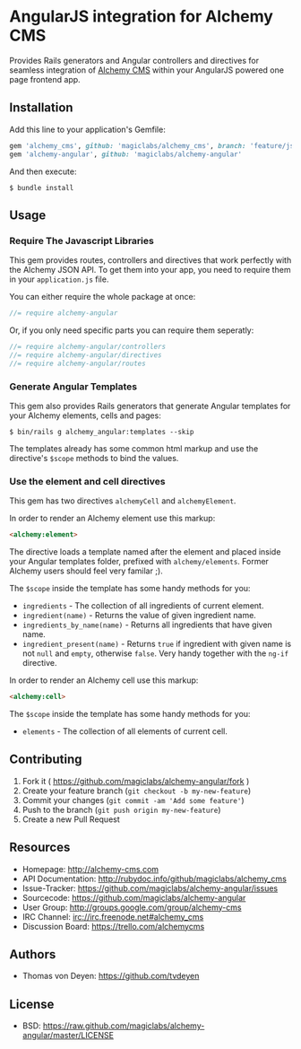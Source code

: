 # AngularJS integration for Alchemy CMS

Provides Rails generators and Angular controllers and directives for seamless integration of [Alchemy CMS](http://alchemy-cms.com) within your AngularJS powered one page frontend app.

## Installation

Add this line to your application's Gemfile:

```ruby
gem 'alchemy_cms', github: 'magiclabs/alchemy_cms', branch: 'feature/json-api-changes'
gem 'alchemy-angular', github: 'magiclabs/alchemy-angular'
```

And then execute:

```shell
$ bundle install
```

## Usage

### Require The Javascript Libraries

This gem provides routes, controllers and directives that work perfectly with the Alchemy JSON API. To get them into your app, you need to require them in your `application.js` file.

You can either require the whole package at once:

```javascript
//= require alchemy-angular
```

Or, if you only need specific parts you can require them seperatly:

```javascript
//= require alchemy-angular/controllers
//= require alchemy-angular/directives
//= require alchemy-angular/routes
```

### Generate Angular Templates

This gem also provides Rails generators that generate Angular templates for your Alchemy elements, cells and pages:

```shell
$ bin/rails g alchemy_angular:templates --skip
```

The templates already has some common html markup and use the directive's `$scope` methods to bind the values.

### Use the element and cell directives

This gem has two directives `alchemyCell` and `alchemyElement`.

In order to render an Alchemy element use this markup:

```html
<alchemy:element>
```

The directive loads a template named after the element and placed inside your
Angular templates folder, prefixed with `alchemy/elements`. Former Alchemy users should feel
very familar ;).

The `$scope` inside the template has some handy methods for you:

* `ingredients` - The collection of all ingredients of current element.
* `ingredient(name)` - Returns the value of given ingredient name.
* `ingredients_by_name(name)` - Returns all ingredients that have given name.
* `ingredient_present(name)` - Returns `true` if ingredient with given name is not `null` and `empty`, otherwise `false`. Very handy together with the `ng-if` directive.

In order to render an Alchemy cell use this markup:

```html
<alchemy:cell>
```

The `$scope` inside the template has some handy methods for you:

* `elements` - The collection of all elements of current cell.

## Contributing

1. Fork it ( https://github.com/magiclabs/alchemy-angular/fork )
2. Create your feature branch (`git checkout -b my-new-feature`)
3. Commit your changes (`git commit -am 'Add some feature'`)
4. Push to the branch (`git push origin my-new-feature`)
5. Create a new Pull Request

Resources
---------

* Homepage: <http://alchemy-cms.com>
* API Documentation: <http://rubydoc.info/github/magiclabs/alchemy_cms>
* Issue-Tracker: <https://github.com/magiclabs/alchemy-angular/issues>
* Sourcecode: <https://github.com/magiclabs/alchemy-angular>
* User Group: <http://groups.google.com/group/alchemy-cms>
* IRC Channel: [irc://irc.freenode.net#alchemy_cms](irc.freenode.net#alchemy_cms)
* Discussion Board: <https://trello.com/alchemycms>

Authors
---------

* Thomas von Deyen: <https://github.com/tvdeyen>

License
-------

* BSD: <https://raw.github.com/magiclabs/alchemy-angular/master/LICENSE>
